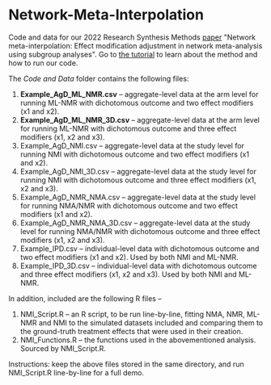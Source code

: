 # Network-Meta-Interpolation
Code and data for our 2022 Research Synthesis Methods [paper](https://onlinelibrary.wiley.com/doi/full/10.1002/jrsm.1608) "Network meta-interpolation: Effect modification adjustment in network meta-analysis using subgroup analyses". Go to [the tutorial](https://oharari.github.io/Network-Meta-Interpolation/) to learn about the method and how to run our code.

The *Code and Data* folder contains the following files:
1. **Example_AgD_ML_NMR.csv** – aggregate-level data at the arm level for running ML-NMR with dichotomous outcome and two effect modifiers (x1 and x2).
2. **Example_AgD_ML_NMR_3D.csv** – aggregate-level data at the arm level for running ML-NMR with dichotomous outcome and three effect modifiers (x1, x2 and x3).
3. Example_AgD_NMI.csv – aggregate-level data at the study level for running NMI with dichotomous outcome and two effect modifiers (x1 and x2).
4. Example_AgD_NMI_3D.csv – aggregate-level data at the study level for running NMI with dichotomous outcome and three effect modifiers (x1, x2 and x3).
5. Example_AgD_NMR_NMA.csv – aggregate-level data at the study level for running NMA/NMR with dichotomous outcome and two effect modifiers (x1 and x2).
6. Example_AgD_NMR_NMA_3D.csv – aggregate-level data at the study level for running NMA/NMR with dichotomous outcome and three effect modifiers (x1, x2 and x3).
7. Example_IPD.csv – individual-level data with dichotomous outcome and two effect modifiers (x1 and x2). Used by both NMI and ML-NMR.
8. Example_IPD_3D.csv – individual-level data with dichotomous outcome and three effect modifiers (x1, x2 and x3). Used by both NMI and ML-NMR.

In addition, included are the following R files – 
1. NMI_Script.R – an R script, to be run line-by-line, fitting NMA, NMR, ML-NMR and NMI to the simulated datasets included and comparing them to the ground-truth treatment effects that were used in their creation.  
2. NMI_Functions.R – the functions used in the abovementioned analysis. Sourced by NMI_Script.R.

Instructions: keep the above files stored in the same directory, and run NMI_Script.R line-by-line for a full demo. 
